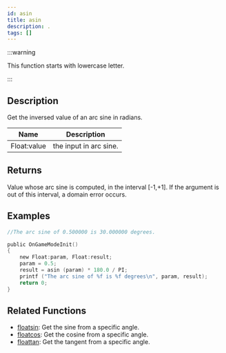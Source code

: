 ```yaml
---
id: asin
title: asin
description: .
tags: []
---
```


:::warning

This function starts with lowercase letter.

:::

## Description

Get the inversed value of an arc sine in radians.

| Name        | Description            |
| ----------- | ---------------------- |
| Float:value | the input in arc sine. |

## Returns

Value whose arc sine is computed, in the interval [-1,+1]. If the argument is out of this interval, a domain error occurs.

## Examples

```c
//The arc sine of 0.500000 is 30.000000 degrees.

public OnGameModeInit()
{
    new Float:param, Float:result;
    param = 0.5;
    result = asin (param) * 180.0 / PI;
    printf ("The arc sine of %f is %f degrees\n", param, result);
    return 0;
}
```

## Related Functions

- [floatsin](floatsin): Get the sine from a specific angle.
- [floatcos](floatcos): Get the cosine from a specific angle.
- [floattan](floattan): Get the tangent from a specific angle.
